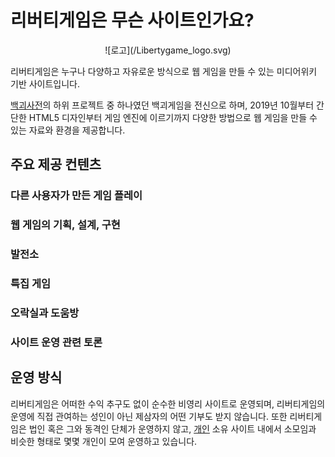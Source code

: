# 리버티게임은 무슨 사이트인가요?
<div style="text-align:center;">
  ![로고](/Libertygame_logo.svg)
</div>

리버티게임은 누구나 다양하고 자유로운 방식으로 웹 게임을 만들 수 있는 미디어위키 기반 사이트입니다.

[백괴사전](https://uncyclopedia.kr)의 하위 프로젝트 중 하나였던 백괴게임을 전신으로 하며, 2019년 10월부터 간단한 HTML5 디자인부터 게임 엔진에 이르기까지 다양한 방법으로 웹 게임을 만들 수 있는 자료와 환경을 제공합니다.

## 주요 제공 컨텐츠

### 다른 사용자가 만든 게임 플레이

### 웹 게임의 기획, 설계, 구현

### 발전소

### 특집 게임

### 오락실과 도움방

### 사이트 운영 관련 토론

## 운영 방식

리버티게임은 어떠한 수익 추구도 없이 순수한 비영리 사이트로 운영되며, 리버티게임의 운영에 직접 관여하는 성인이 아닌 제삼자의 어떤 기부도 받지 않습니다. 또한 리버티게임은 법인 혹은 그와 동격인 단체가 운영하지 않고, [개인](https://github.com/Xen-alpha) 소유 사이트 내에서 소모임과 비슷한 형태로 몇몇 개인이 모여 운영하고 있습니다.

